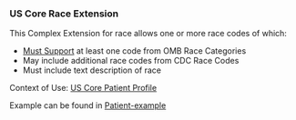 
### US Core Race Extension

This Complex Extension for race allows one or more race codes of which:

- [Must Support](general-guidance.html#must-support) at least one code from OMB Race Categories
- May include additional race codes from CDC Race Codes
- Must include text description of race


Context of Use: [US Core Patient Profile]({{site.data.structuredefinitions.us-core-patient.path}})


 Example can be found in [Patient-example](Patient-example.html)
